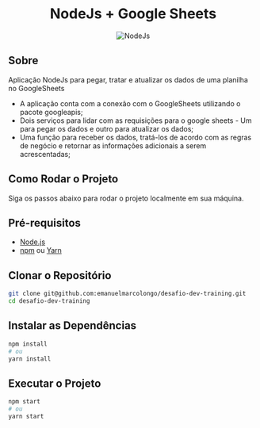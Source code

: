 <h1 align="center">NodeJs + Google Sheets</h1>
<p align="center">
  <img alt="NodeJs" src="https://img.shields.io/badge/node.js-6DA55F?style=for-the-badge&logo=node.js&logoColor=white" />
</p>


## Sobre

Aplicação NodeJs para pegar, tratar e atualizar os dados de uma planilha no GoogleSheets


- A aplicação conta com a conexão com o GoogleSheets utilizando o pacote googleapis;
- Dois serviços para lidar com as requisições para o google sheets - Um para pegar os dados e outro para atualizar os dados;
- Uma função para receber os dados, tratá-los de acordo com as regras de negócio e retornar as informações adicionais a serem acrescentadas;

## Como Rodar o Projeto

Siga os passos abaixo para rodar o projeto localmente em sua máquina.

## Pré-requisitos
- [Node.js](https://nodejs.org/)
- [npm](https://www.npmjs.com/) ou [Yarn](https://yarnpkg.com/)
  

## Clonar o Repositório
```bash
git clone git@github.com:emanuelmarcolongo/desafio-dev-training.git
cd desafio-dev-training
```

## Instalar as Dependências
```bash
npm install
# ou
yarn install
```

## Executar o Projeto

```bash
npm start
# ou
yarn start
```




